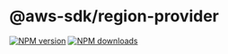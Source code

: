 # @aws-sdk/region-provider

[![NPM version](https://img.shields.io/npm/v/@aws-sdk/region-provider/beta.svg)](https://www.npmjs.com/package/@aws-sdk/region-provider)
[![NPM downloads](https://img.shields.io/npm/dm/@aws-sdk/region-provider.svg)](https://www.npmjs.com/package/@aws-sdk/region-provider)
